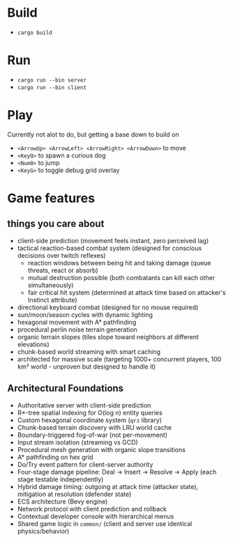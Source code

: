 # Build
- `cargo build`

# Run
- `cargo run --bin server`
- `cargo run --bin client`

# Play
Currently not alot to do, but getting a base down to build on
- `<ArrowUp> <ArrowLeft> <ArrowRight> <ArrowDown>` to move
- `<KeyQ>` to spawn a curious dog
- `<Num0>` to jump
- `<KeyG>` to toggle debug grid overlay
 
# Game features
## things you care about
- client-side prediction (movement feels instant, zero perceived lag)
- tactical reaction-based combat system (designed for conscious decisions over twitch reflexes)
  - reaction windows between being hit and taking damage (queue threats, react or absorb)
  - mutual destruction possible (both combatants can kill each other simultaneously)
  - fair critical hit system (determined at attack time based on attacker's Instinct attribute)
- directional keyboard combat (designed for no mouse required)
- sun/moon/season cycles with dynamic lighting
- hexagonal movement with A* pathfinding
- procedural perlin noise terrain generation
- organic terrain slopes (tiles slope toward neighbors at different elevations)
- chunk-based world streaming with smart caching
- architected for massive scale (targeting 1000+ concurrent players, 100 km² world - unproven but designed to handle it)

## Architectural Foundations

- Authoritative server with client-side prediction
- R*-tree spatial indexing for O(log n) entity queries
- Custom hexagonal coordinate system (`qrz` library)
- Chunk-based terrain discovery with LRU world cache
- Boundary-triggered fog-of-war (not per-movement)
- Input stream isolation (streaming vs GCD)
- Procedural mesh generation with organic slope transitions
- A* pathfinding on hex grid
- Do/Try event pattern for client-server authority
- Four-stage damage pipeline: Deal → Insert → Resolve → Apply (each stage testable independently)
- Hybrid damage timing: outgoing at attack time (attacker state), mitigation at resolution (defender state)
- ECS architecture (Bevy engine)
- Network protocol with client prediction and rollback
- Contextual developer console with hierarchical menus
- Shared game logic in `common/` (client and server use identical physics/behavior)